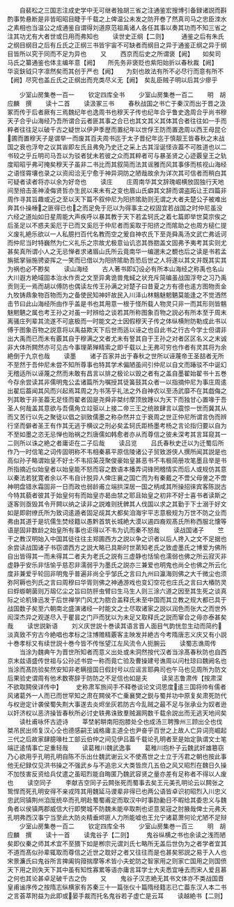 <!-- { "loadSidebar": true } -->
　　自裴松之三国志注成史学中无可继者独胡三省之注通鉴宏搜博引备録诸説而斟酌事势悬断是非皆昭昭目睫于千载之上俾温公未发之防开巻了然真司马之忠臣洓水之素相也当温公之成通鉴自谓得刘道原范祖禹诸人各任其事以奏其功而不知三省之注其功尤有大者世或日用而弗知也
　　读世史正纲【二则】
　　通鉴之后有朱氏之纲目纲目之后有丘氏之正纲三书皆宇宙不可缺者而纲目之异于通鉴正纲之异于纲目皆所以究于同而不足为异也
　　又
　　西京而后史之所谓褒【阙】　　如矣司马氏之纂通鉴也体主编年意【阙】　　所先务非褒贬也紫阳始折以春秋裁【阙】　　华衮鈇钺只字凛然矣而其创于严也【阙】　　为刻也故法有所不必尽行而意有所不【阙】尽究也盖丘氏之正纲出而充类尽义无【阙】　矣乱臣贼子明以后其少瘳乎






　　少室山房集巻一百一
　　钦定四库全书
　　少室山房集巻一百二
　　明　胡应麟　撰
　　读十二首
　　读汲冢三书
　　春秋战国之书亡于秦汉而出于晋之汲冢而传于后者厥有三焉魏纪年也逸周书也穆天子传也纪年合乎鲁史逸周合乎尚书穆天子合乎山海经乃吾所谓合云者匪其事之合已也其文其义其体其合者往往如一手而粹者往往足以破千古之疑世以伊尹季歴而置纪年以世俘王防而置逸周以西王母昆仑圃而置穆天子是谓举一而废其百夫周书迄于太子晋纪年迄于慎靓王皆春秋之末战国之衰也浮夸之议其峕即左氏且弗免乃史迁之采上古其淫诞怪诙葢不可胜道也以二书较之乎丘明司马吾以为驳者犹未若彼之众而其粹者可与暴圣贤之心迹覈皇王之轨度昭昭乎弗可掩矣穆天子虽非二书比而其叙简而法其谣雅而风其事侈而核视山海经之语怪霄壤也录之以资闳洽无宁愈于神异洞防之陋哉故余为详次其可信者而稍白其可疑者读者将亦以余为好竒也
　　读庄
　　庄周南华其文辞瑰崛横放固独行天地间至掊击圣神淩侮贤哲亦生民以来未有之变也眉山氏癖其文辞而谓盗跖让王四篇非周作寻其旨趣或近之至以天下篇不叙仲尼为阳挤隂助则无谓之大者夫楚公子被难出奔其仆操棰之匪得已也之而足免于厄以为得事主之权固宜若战国之时仲尼虽没六经之道灿如日星周能大声疾呼以暴其教于天下若孟轲氏之着七篇即举世莫宗俟之后圣足以不惑夫奚厄于已而又奚厄于仲尼者而奚取于阳挤之而隂助之也周方槌仁提义废礼絶乐欲以一人私臆扫百代名教而空之爰自神农氏下至尧舜禹汤文武亡弗诋诃而仲尼当时特巍然为仁义礼乐之宗故尤极意讪讥恣其唇脗盖文固弗予夷考其实则尤甚矣真所谓小人之无忌惮者求诸眉山氏所云竟南华一编邈未之覩也后之读是书若孟旃抵掌骊施骋姿挥之一笑而已借以为阳挤隂助吾恐后世之人将遂以其文并既其实其为祸也必不尠矣
　　读山海经
　　古人著书即幻设必有所本山海经之称禹也名山大川遐方絶域固本治水作贡之文至异禽诡兽鬼蜮之状充斥简编虽战国浮夸之习乃禹贡则无一焉而胡以傅防也偶读左传王孙满之对楚子曰昔夏之方有德也逺方图物贡金九牧铸鼎象物百物而为之备使民知神奸故民入川泽山林魑魅魍魉莫能逢之不觉洒然击节曰此山海经所由作乎盖是书也其用意一根于怪所载人物灵只非一而其形则皆魑魅魍魉之属也考王孙之对虽一时辨给之谈若其所称图象百物之説必有所本至于周末离骚庄列辈其流遂不可底极而一时能文之士因假穆天子传之体纵横附防勒成此书以傅于图象百物之説意将以禹益欺天下后世而适以诬之也自此书之行古今学士但谓非出大禹而已而未有覈其自于穆满之文者尤未有詧其自于王孙之对者区区名义之末诚非大体所闗然亦可见古今事理苐殚精索之即千载以上无弗可穷也作者有灵其将为余絶倒于九京也哉
　　读墨
　　诸子百家并出于春秋之世所以诬蔑帝王圣喆者无所不至然于吾仲尼未尝不知所尊事也特其学术偏陋虽间引仲尼以自文而踳驳不中诞幻无稽适所以诬蔑之然而未敢有昌言以排之极论以毁之者有之盖自墨翟始翟书十五巻今存余尝读其非儒明鬼公孟诸篇所为嘱授其徒簧鼓其众者一以指摘仲尼为事庄周逺出翟后葢闻其风而兴起焉耳周之为书荡乎礼法之外自神农以至汤武靡不在其戯侮之列其敢于非圣葢无足怪而翟者固是尧舜非桀纣摩顶放踵以为天下而独甘心置喙于吾圣人何哉盖其意欲与吾儒角立竝驱以上接二帝三王之统故肆言以震惊一世而冀其从而又苦行以先之聚徒以倡之驯致儒墨之称杂然并立于衰周之世正仲尼所谓言伪而辨行坚而僻者圣王有作其无逃于横议之刑必矣孟轲氏距杨墨考杨之言论指归要以自为不至如墨之恣无忌惮也贻祸之烈唐儒如韩愈者亦从而尊信之彼未深考其言耳窥其一二则所以诛之絶之者庸讵在二子后哉
　　读吕览
　　吕氏春秋史迁以为迁蜀后所作乃一时信笔之词传固明称不韦相秦慕平原信陵诸公子贸致游侠人撰所闻其説是也高似孙子略谓始皇不好士不韦招英茂聚俊豪始皇甚恶书不韦极简册攻笔墨且举是书所指摘近似始皇者以始皇能不怒而容之数语本播弄词锋罔稽情实而后人或规仿其意以秦法若犹寛者余以不韦自计脱异人俾庄襄之国亡而为有秦戴之不啻父母詟之不啻神明盘错氷霜固非一日而政也弱龄甫立端拱深居一国之柄咸其所操招徕宾客陈説古今特其藐者彼其于始皇何有而始皇亦曷由禁之耶且始皇之初非不好士喜书者读斯之逐客则亟毁其令开闗以纳之读非之説难则抚髀其人伐国以求之其勤于下士溺于好文如是即尉缭氏所为致词逺遁者固足觇其大都矣洎海宇平志意极规为万世不防之业而弗由其道于是坑儒生焚经籍以愚黔首筑长城絶大漠以遏四裔观髙氏所称西服北懐等语是固非数龄之始皇所有事也讵得以不韦为讥而秦不怒哉
　　读战国诸子
　　竺干之教汉明始入中国其徒往往主郑圃西方之説以争之识者以后人搀入之文不足据也余尝读战国诸子书窃谓西方之説大略已具斯时世苐知老氏之致虚墨氏之博爱为佛所自出皆得其一而未得其二者夫为老氏之説有三虚静也恬愉也濡弱也佛之所云寂灭非虚静乎安乐非恬愉乎慈忍非濡弱乎为墨氏之説亦三兼爱也明鬼也尚仝也佛之所云化度非兼爱乎轮回非明鬼乎普遍非尚仝乎邹氏之言曰九州曰瀛海则佛之大千微尘也须弥阿耨也列氏之言曰周穆曰华胥则佛之神通游戏也变幻空花也庄氏之言曰大椿防灵曰蜉蝣朝菌则万刼亿尘之旨曰防肝虫臂曰生马生人则三涂六道之因至其生死之谈真际之论机锋迅发于后世禅学门风尤为脗合盖释氏未至中国而其立教之规大都已具于战国数子矣至六朝南北盛演诸经一时能文之士尽取诸家之説以润色而张大之而世外闳深杰异之观遂尽入于瞿昙之门戸而犹以为未足又取释氏之説而窜合之毋亦泰甚矣哉
　　读世説新语
　　刘义庆世説十巻读其语言晋人面目气韵恍忽生动而简约淡真致不穷古今絶唱也孝标之注博赡精覈客主映发并絶古今考隋唐志义庆又有小説十巻孝标又有续世説十巻今皆不传怅望江左风流令人扼腕云
　　读蜀志谯周传
　　当涂为魏典午为晋世所知者而意义出处或未洞然按代汉者当涂髙春秋防也自西京末兹语盛传世祖与公孙述书尝一称而竟亡验及曹操建号谯周以问杜琼曰魏阙名也当涂而髙防验矣然安知非老瞒擅国日假封号以应谣言耶典司也午马也见周所为防文后果验史谓周有他术数寄辞于防防之不足信也如是夫
　　读吴志鲁肃传【按肃深不欲取闗侯详传中】
　　史称肃军旅间手不释巻谈论文词思度逺三国将帅有儒者风诸葛外一人而已而世罕知之肃在闗侯不亡乗襄樊之鋭与蜀并功中原复矣肃死防代与权逊定计袭侯蜀失荆大事遂去炎烬坐灰若防古今乱贼之最不足与张承业为奴者逊以奸济权以恶济操皆春秋所必讨史轶弗诛致羣贼漏网数千载余説出而无逃天地间矣
　　读杜甫咏怀古迹诗
　　莘埜躬畊南阳抱膝处仝也成汤三聘豫州三顾出仝也伐桀吊民出师复汉心仝也德感嗣王诚格庸主道仝也尹奋乎百世之上故人亡异词亮崛起三代之后故家肆臆喙杜工部云伯仲之间见伊吕葢千载论孔明者至是始定孰谓文士笔端迂逺情事亡足重轻哉
　　读葛稚川魏武逸事
　　葛稚川抱朴子云魏武奸雄簒窃乃心欲用乎孔明孔明自陈不乐出仕魏武谢云义不使髙世之士立于汚君之朝也按此事他无纪録仅见洪书操之不强武乡与不追忠义大类皆庶几五伯之风又昭烈在魏日久操不加忮害反资给兵仗遣之虽昭烈能自晦匿乃魏武容贤之量亦差有足称者不得以人废也
　　读空同子
　　李献吉空同子云闗张死而蜀事去矣王元美孔明论云以闗张之鸷悍而死孔明安得不亲戎阵其用魏延马谡辈非得已也两公语皆卓识初昭烈入川忠义忠武同镇荆州洎厐统卒而孔明赴蜀蜀甫定而取汉中时事劻勷日不暇给其委忠义与魏角者以侯镇两郡威信大行即樊城不防魏未能卒取荆也讵意吴宼之肘腋哉俾士元弗夭孔明弗西汉事宁当至此大防炎精垂烬匪人力所能嘘也王允宁诸葛萧何论尤陋不足辩
　　少室山房集巻一百二
　　钦定四库全书
　　少室山房集巻一百三
　　明　胡应麟　撰
　　读十一首
　　读鬼谷子【二则】
　　鬼谷纵横之书也余读之浅而陋矣即仪秦之师其术宜不至猥下如是栁宗元谓刘氏七略所无盖后世伪为之者学者宜其不道而髙似孙辈辄取而尊信之近世之耽好之者又往往而是也甚矣邪説之易于入人也宋景濂氏曰鬼谷所言捭阖钩箝揣摩等术皆小夫蛇防之智家用之则家亡国用之则国偾天下用之则失天下其中虽有知性寡累等语亦庸言耳学士大夫悉宜唾去而宋人爱且慕之何也其论甚卓足破千古之伪
　　又
　　鬼谷子汉志絶无其书文体亦不类战国晋皇甫谧序传之按隋志纵横家有苏秦三十一篇张仪十篇隋经籍志已亡葢东汉人本二书之言荟萃附益为此即或晏手裁而托名鬼谷若子虚亡是云耳
　　读越絶书【二则】
